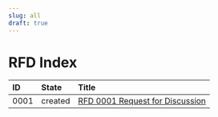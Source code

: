 ```yaml
---
slug: all
draft: true
---
```


# RFD Index

| ID   | State | Title |
| :--- | :---  | :---  |
| 0001 | created  | [RFD 0001 Request for Discussion](./rfd/0001/index.md) |